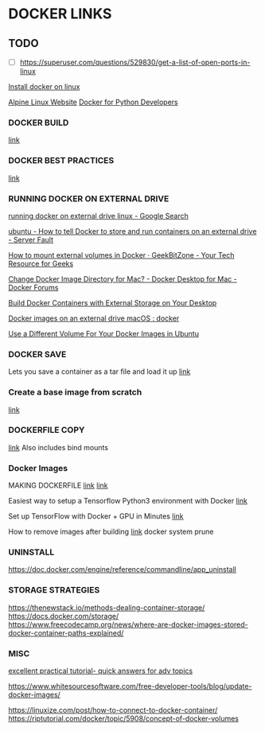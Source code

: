 
# DOCKER LINKS

## TODO
- [ ] https://superuser.com/questions/529830/get-a-list-of-open-ports-in-linux




[Install docker on linux](https://docs.docker.com/engine/install/ubuntu/)

[Alpine Linux Website](https://alpinelinux.org/)
[Docker for Python Developers](https://mherman.org/presentations/dockercon-2018/)






### DOCKER BUILD
[link](https://docs.docker.com/engine/reference/commandline/build/)

### DOCKER BEST PRACTICES
[link](http://crosbymichael.com/dockerfile-best-practices.html)

### RUNNING DOCKER ON EXTERNAL DRIVE
[running docker on external drive linux - Google Search](https://www.google.com/search?channel=fs&client=ubuntu&q=running+docker+on+external+drive+linux)

[ubuntu - How to tell Docker to store and run containers on an external drive - Server Fault](https://serverfault.com/questions/916120/how-to-tell-docker-to-store-and-run-ctainers-on-an-external-drive)

[How to mount external volumes in Docker &middot; GeekBitZone - Your Tech Resource for Geeks](https://www.geekbitzone.com/posts/docker/mount-external-volumes/docker-mount-external-volumes/)

[Change Docker Image Directory for Mac? - Docker Desktop for Mac - Docker Forums](https://forums.docker.com/t/change-docker-image-directory-for-mac/18891)

[Build Docker Containers with External Storage on Your Desktop](https://www.mssqltips.com/sqlservertip/6017/build-docker-containers-with-external-storage-on-your-desktop/)

[Docker images on an external drive macOS : docker](https://www.reddit.com/r/docker/comments/kevzgg/docker_images_on_an_external_drive_macos/)

[Use a Different Volume For Your Docker Images in Ubuntu](https://medium.com/clusterfk/use-a-different-volume-for-your-docker-images-in-ubuntu-4c0315be6d66)



### DOCKER SAVE
Lets you save a container as a tar file and load it up
[link](https://www.youtube.com/watch?v=_lrTxB8Z-Oo)

### Create a base image from scratch
[link](https://docs.docker.com/develop/develop-images/baseimages/#create-a-simple-parent-image-using-scratch)

### DOCKERFILE COPY
[link](https://hackernoon.com/how-to-move-code-into-a-docker-container-ab28edcc2901)
Also includes bind mounts

### Docker Images
MAKING DOCKERFILE
[link](https://www.youtube.com/watch?v=LQjaJINkQXY)
[link](https://docs.docker.com/engine/reference/builder/)


Easiest way to setup a Tensorflow Python3 environment with Docker
[link](https://winsmarts.com/easiest-way-to-setup-a-tensorflow-python3-environment-with-docker-5fc3ec0f6df1)




Set up TensorFlow with Docker + GPU in Minutes
[link](https://www.sicara.ai/blog/2017-11-28-set-tensorflow-docker-gpu)


How to remove <none> images after building
[link](https://forums.docker.com/t/how-to-remove-none-images-after-building/7050)
docker system prune



### UNINSTALL
https://doc.docker.com/engine/reference/commandline/app_uninstall



### STORAGE STRATEGIES
https://thenewstack.io/methods-dealing-container-storage/
https://docs.docker.com/storage/
https://www.freecodecamp.org/news/where-are-docker-images-stored-docker-container-paths-explained/






### MISC

[excellent practical tutorial- quick answers for adv topics](https://riptutorial.com/docker/example/20749/a--launch-a-container-with-a-volume)



https://www.whitesourcesoftware.com/free-developer-tools/blog/update-docker-images/


https://linuxize.com/post/how-to-connect-to-docker-container/
https://riptutorial.com/docker/topic/5908/concept-of-docker-volumes
